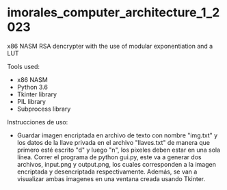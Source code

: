 # imorales_computer_architecture_1_2023
x86 NASM RSA dencrypter with the use of modular exponentiation and a LUT

Tools used:
- x86 NASM
- Python 3.6
- Tkinter library
- PIL library
- Subprocess library

Instrucciones de uso:
- Guardar imagen encriptada en archivo de texto con nombre "img.txt" y los datos de la llave privada en el archivo "llaves.txt" de manera que primero esté escrito "d" y luego "n", los pixeles deben estar en una sola línea. Correr el programa de python gui.py, este va a generar dos archivos, input.png y output.png, los cuales corresponden a la imagen encriptada y desencriptada respectivamente. Además, se van a visualizar ambas imagenes en una ventana creada usando Tkinter. 
